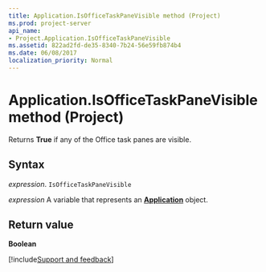 ```yaml
---
title: Application.IsOfficeTaskPaneVisible method (Project)
ms.prod: project-server
api_name:
- Project.Application.IsOfficeTaskPaneVisible
ms.assetid: 822ad2fd-de35-8340-7b24-56e59fb874b4
ms.date: 06/08/2017
localization_priority: Normal
---
```



# Application.IsOfficeTaskPaneVisible method (Project)

Returns  **True** if any of the Office task panes are visible.


## Syntax

_expression_. `IsOfficeTaskPaneVisible`

_expression_ A variable that represents an **[Application](Project.Application.md)** object.


## Return value

 **Boolean**

[!include[Support and feedback](~/includes/feedback-boilerplate.md)]